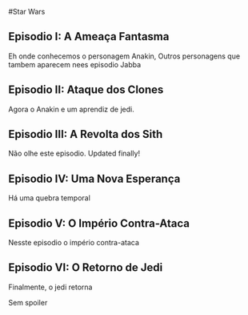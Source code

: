 #Star Wars

## Episodio I: A Ameaça Fantasma

Eh onde conhecemos o personagem Anakin, Outros personagens que
tambem aparecem nees episodio Jabba

## Episodio II: Ataque dos Clones

Agora o Anakin e um aprendiz de jedi.

## Episodio III: A Revolta dos Sith

Não olhe este episodio. Updated finally!

## Episodio IV: Uma Nova Esperança

Há uma quebra temporal

## Episodio V: O Império Contra-Ataca

Nesste episodio o império contra-ataca

## Episodio VI: O Retorno de Jedi

Finalmente, o jedi retorna

Sem spoiler
